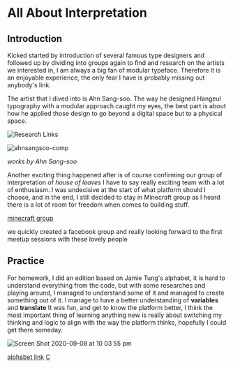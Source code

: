 # All About Interpretation

## Introduction

Kicked started by introduction of several famous type designers and followed up by dividing into groups again to find and research on the artists we interested in, I am always a big fan of modular typeface. Therefore it is an enjoyable experience, the only fear I have is probably missing out anybody's link.

The artist that I dived into is Ahn Sang-soo. The way he designed Hangeul typography with a modular approach caught my eyes, the best part is about how he applied those design to go beyond a digital space but to a physical space.

![Research Links](https://user-images.githubusercontent.com/68985229/92473029-8f472800-f21d-11ea-864b-62e73a8ce084.JPG)

![ahnsangsoo-comp](https://user-images.githubusercontent.com/68985229/92473563-23b18a80-f21e-11ea-974e-0462a6178cad.jpg)

*works by Ahn Sang-soo*

Another exciting thing happened after is of course confirming our group of interpretation of *house of leaves* I have to say really exciting team with a lot of enthusiasm. I was undecisive at the start of what platform should I choose, and in the end, I still decided to stay in Minecraft group as I heard there is a lot of room for freedom when comes to building stuff.

[minecraft group](https://docs.google.com/presentation/d/1c1KexKLj99n7Z-FLky9NW8Zqkgk1uo2tdibFXJoCwYc/edit#slide=id.g86a01e6fdc_0_0)

we quickly created a facebook group and really looking forward to the first meetup sessions with these lovely people

## Practice 

For homework, I did an edition based on Jamie Tung's alphabet, it is hard to understand everything from the code, but with some researches and playing around, I managed to understand some of it and managed to create something out of it. I manage to have a better understanding of **variables** and **translate** It was fun, and get to know the platform better, I think the most important thing of learning anything new is really about switching my thinking and logic to align with the way the platform thinks, hopefully I could get there someday.

![Screen Shot 2020-09-08 at 10 03 55 pm](https://user-images.githubusercontent.com/68985229/92474896-e64dfc80-f21f-11ea-8ece-ebb7f2b8caa0.JPG)

[alphabet link](https://docs.google.com/presentation/d/1fY3fW1HAv9GUez2q78iYkFVGgBCZON5ddkUNkVmRs8s/edit#slide=id.g8ec9788730_14_12)
[C](https://wwsiyang.github.io/CODEWORD/SKO/Week_02/Letter_C)
